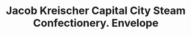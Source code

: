 ---
doi: 10.7916/D8PG33R9
date_other: '1890'
date_other_textual: 1890-1899
form: printed ephemera
genre:
- Envelopes
name:
- Jacob Kreischer Capital City Steam Confectionery
object_in_context_url: https://biggert.cul.columbia.edu/items/view/ave_biggert_00830
subject_hierarchical_geographic:
- Albany, New York, United States
subject_name:
- Jacob Kreischer Capital City Steam Confectionery
title: Jacob Kreischer Capital City Steam Confectionery. Envelope
sort_title: Jacob Kreischer Capital City Steam Confectionery. Envelope
call_number: ave_biggert_00830
coordinates:
- 42.652499999999996,-73.75722222222223
pid: ave_biggert_00830
identifiers: ave_biggert_00830
thumbnail: https://derivativo-3.library.columbia.edu/iiif/2/ldpd:345866/full/!256,256/0/native.jpg
permalink: "/biggert/ave_biggert_00830/"
layout: iiif-image-page
---